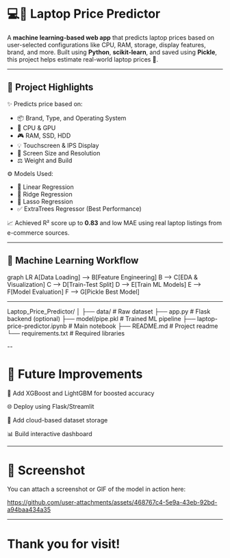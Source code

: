 # 💻🔮 Laptop Price Predictor

A **machine learning-based web app** that predicts laptop prices based on user-selected configurations like CPU, RAM, storage, display features, brand, and more. Built using **Python**, **scikit-learn**, and saved using **Pickle**, this project helps estimate real-world laptop prices 💸.

---

## 🚀 Project Highlights

✨ Predicts price based on:
- 📦 Brand, Type, and Operating System
- 🔧 CPU & GPU
- 🎮 RAM, SSD, HDD
- 💡 Touchscreen & IPS Display
- 📏 Screen Size and Resolution
- ⚖️ Weight and Build

⚙️ Models Used:
- 🔹 Linear Regression
- 🔹 Ridge Regression
- 🔹 Lasso Regression
- ✅ ExtraTrees Regressor (Best Performance)

📈 Achieved R² score up to **0.83** and low MAE using real laptop listings from e-commerce sources.

---

## 🧠 Machine Learning Workflow

graph LR
A[Data Loading] --> B[Feature Engineering]
B --> C[EDA & Visualization]
C --> D[Train-Test Split]
D --> E[Train ML Models]
E --> F[Model Evaluation]
F --> G[Pickle Best Model]

---

Laptop_Price_Predictor/
│
├── data/                   # Raw dataset
├── app.py                  # Flask backend (optional)
├── model/pipe.pkl          # Trained ML pipeline
├── laptop-price-predictor.ipynb  # Main notebook
├── README.md               # Project readme
└── requirements.txt        # Required libraries

--

# 🌟 Future Improvements
🧠 Add XGBoost and LightGBM for boosted accuracy

🌐 Deploy using Flask/Streamlit

💾 Add cloud-based dataset storage

📊 Build interactive dashboard

---

# 📌 Screenshot 
You can attach a screenshot or GIF of the model in action here:

https://github.com/user-attachments/assets/468767c4-5e9a-43eb-92bd-a94baa434a35

---

# Thank you for visit!
